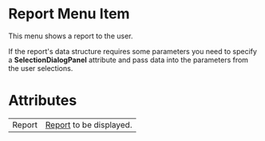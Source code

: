 # Report Menu Item

This menu shows a report to the user.

If the report's data structure requires some parameters you need to specify a **SelectionDialogPanel** attribute and pass data into the parameters from the user selections.

# Attributes

|        |                                       |
|--------|---------------------------------------|
| Report | [Report](/t/Reports) to be displayed. |
